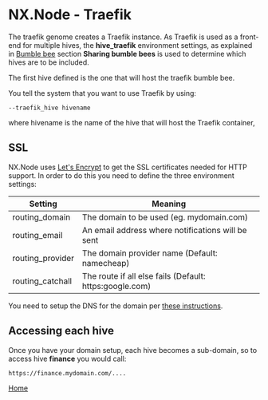 # NX.Node - Traefik

The traefik genome creates a Traefik instance.  As Traefik is used as a front-end for
multiple hives, the **hive_traefik** environment settings, as explained in
[Bumble bee](README_B_BUMBLE.md) section **Sharing bumble bees** is used to determine
which hives are to be included.  

The first hive defined is the one that will host the traefik bumble bee.

You tell the system that you want to use Traefik by using:
```
--traefik_hive hivename
```

where hivename is the name of the hive that will host the Traefik container,

## SSL

NX.Node uses [Let's Encrypt](https://letsencrypt.org/) to get the SSL certificates needed
for HTTP support.  In order to do this you need to define the three environment settings:

Setting|Meaning
-------|-------
routing_domain|The domain to be used (eg. mydomain.com)
routing_email|An email address where notifications will be sent
routing_provider|The domain provider name (Default: namecheap)
routing_catchall|The route if all else fails (Default: https:google.com)

You need to setup the DNS for the domain per [these instructions](https://letsencrypt.org/how-it-works/).

## Accessing each hive

Once you have your domain setup, each hive becomes a sub-domain, so to access hive **finance**
you would call:
```
https://finance.mydomain.com/....
```
 
[Home](../README.md)
